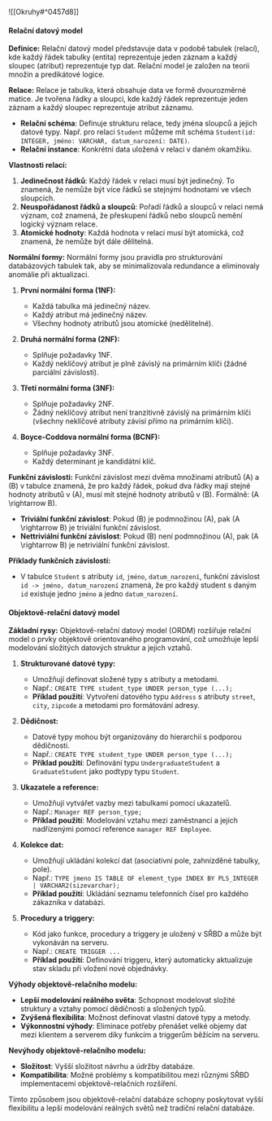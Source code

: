 ![[Okruhy#^0457d8]]

#### Relační datový model

**Definice:**
Relační datový model představuje data v podobě tabulek (relací), kde každý řádek tabulky (entita) reprezentuje jeden záznam a každý sloupec (atribut) reprezentuje typ dat. Relační model je založen na teorii množin a predikátové logice.

**Relace:**
Relace je tabulka, která obsahuje data ve formě dvourozměrné matice. Je tvořena řádky a sloupci, kde každý řádek reprezentuje jeden záznam a každý sloupec reprezentuje atribut záznamu.

- **Relační schéma**: Definuje strukturu relace, tedy jména sloupců a jejich datové typy. Např. pro relaci `Student` můžeme mít schéma `Student(id: INTEGER, jméno: VARCHAR, datum_narození: DATE)`.
- **Relační instance**: Konkrétní data uložená v relaci v daném okamžiku.

**Vlastnosti relací:**
1. **Jedinečnost řádků**: Každý řádek v relaci musí být jedinečný. To znamená, že nemůže být více řádků se stejnými hodnotami ve všech sloupcích.
2. **Neuspořádanost řádků a sloupců**: Pořadí řádků a sloupců v relaci nemá význam, což znamená, že přeskupení řádků nebo sloupců nemění logický význam relace.
3. **Atomické hodnoty**: Každá hodnota v relaci musí být atomická, což znamená, že nemůže být dále dělitelná.

**Normální formy:**
Normální formy jsou pravidla pro strukturování databázových tabulek tak, aby se minimalizovala redundance a eliminovaly anomálie při aktualizaci.

1. **První normální forma (1NF):**
   - Každá tabulka má jedinečný název.
   - Každý atribut má jedinečný název.
   - Všechny hodnoty atributů jsou atomické (nedělitelné).

2. **Druhá normální forma (2NF):**
   - Splňuje požadavky 1NF.
   - Každý neklíčový atribut je plně závislý na primárním klíči (žádné parciální závislosti).

3. **Třetí normální forma (3NF):**
   - Splňuje požadavky 2NF.
   - Žádný neklíčový atribut není tranzitivně závislý na primárním klíči (všechny neklíčové atributy závisí přímo na primárním klíči).

4. **Boyce-Coddova normální forma (BCNF):**
   - Splňuje požadavky 3NF.
   - Každý determinant je kandidátní klíč.

**Funkční závislosti:**
Funkční závislost mezi dvěma množinami atributů \(A\) a \(B\) v tabulce znamená, že pro každý řádek, pokud dva řádky mají stejné hodnoty atributů v \(A\), musí mít stejné hodnoty atributů v \(B\). Formálně: \(A \rightarrow B\).

- **Triviální funkční závislost**: Pokud \(B\) je podmnožinou \(A\), pak \(A \rightarrow B\) je triviální funkční závislost.
- **Nettriviální funkční závislost**: Pokud \(B\) není podmnožinou \(A\), pak \(A \rightarrow B\) je netriviální funkční závislost.

**Příklady funkčních závislostí:**
- V tabulce `Student` s atributy `id`, `jméno`, `datum_narození`, funkční závislost `id -> jméno, datum_narození` znamená, že pro každý student s daným `id` existuje jedno `jméno` a jedno `datum_narození`.

#### Objektově-relační datový model

**Základní rysy:**
Objektově-relační datový model (ORDM) rozšiřuje relační model o prvky objektově orientovaného programování, což umožňuje lepší modelování složitých datových struktur a jejich vztahů.

1. **Strukturované datové typy:**
   - Umožňují definovat složené typy s atributy a metodami.
   - Např.: `CREATE TYPE student_type UNDER person_type (...);`
   - **Příklad použití**: Vytvoření datového typu `Address` s atributy `street`, `city`, `zipcode` a metodami pro formátování adresy.

2. **Dědičnost:**
   - Datové typy mohou být organizovány do hierarchií s podporou dědičnosti.
   - Např.: `CREATE TYPE student_type UNDER person_type (...);`
   - **Příklad použití**: Definování typu `UndergraduateStudent` a `GraduateStudent` jako podtypy typu `Student`.

3. **Ukazatele a reference:**
   - Umožňují vytvářet vazby mezi tabulkami pomocí ukazatelů.
   - Např.: `Manager REF person_type;`
   - **Příklad použití**: Modelování vztahu mezi zaměstnanci a jejich nadřízenými pomocí reference `manager REF Employee`.

4. **Kolekce dat:**
   - Umožňují ukládání kolekcí dat (asociativní pole, zahnízděné tabulky, pole).
   - Např.: `TYPE jmeno IS TABLE OF element_type INDEX BY PLS_INTEGER | VARCHAR2(sizevarchar);`
   - **Příklad použití**: Ukládání seznamu telefonních čísel pro každého zákazníka v databázi.

5. **Procedury a triggery:**
   - Kód jako funkce, procedury a triggery je uložený v SŘBD a může být vykonáván na serveru.
   - Např.: `CREATE TRIGGER ...`
   - **Příklad použití**: Definování triggeru, který automaticky aktualizuje stav skladu při vložení nové objednávky.

**Výhody objektově-relačního modelu:**
- **Lepší modelování reálného světa**: Schopnost modelovat složité struktury a vztahy pomocí dědičnosti a složených typů.
- **Zvýšená flexibilita**: Možnost definovat vlastní datové typy a metody.
- **Výkonnostní výhody**: Eliminace potřeby přenášet velké objemy dat mezi klientem a serverem díky funkcím a triggerům běžícím na serveru.

**Nevýhody objektově-relačního modelu:**
- **Složitost**: Vyšší složitost návrhu a údržby databáze.
- **Kompatibilita**: Možné problémy s kompatibilitou mezi různými SŘBD implementacemi objektově-relačních rozšíření.

Tímto způsobem jsou objektově-relační databáze schopny poskytovat vyšší flexibilitu a lepší modelování reálných světů než tradiční relační databáze.
